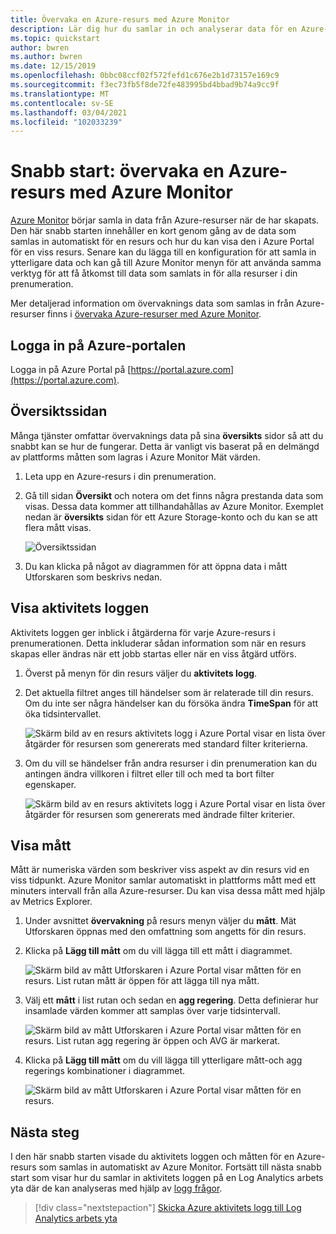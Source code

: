 ```yaml
---
title: Övervaka en Azure-resurs med Azure Monitor
description: Lär dig hur du samlar in och analyserar data för en Azure-resurs i Azure Monitor.
ms.topic: quickstart
author: bwren
ms.author: bwren
ms.date: 12/15/2019
ms.openlocfilehash: 0bbc08ccf02f572fefd1c676e2b1d73157e169c9
ms.sourcegitcommit: f3ec73fb5f8de72fe483995bd4bbad9b74a9cc9f
ms.translationtype: MT
ms.contentlocale: sv-SE
ms.lasthandoff: 03/04/2021
ms.locfileid: "102033239"
---
```

# <a name="quickstart-monitor-an-azure-resource-with-azure-monitor"></a>Snabb start: övervaka en Azure-resurs med Azure Monitor
[Azure Monitor](../overview.md) börjar samla in data från Azure-resurser när de har skapats. Den här snabb starten innehåller en kort genom gång av de data som samlas in automatiskt för en resurs och hur du kan visa den i Azure Portal för en viss resurs. Senare kan du lägga till en konfiguration för att samla in ytterligare data och kan gå till Azure Monitor menyn för att använda samma verktyg för att få åtkomst till data som samlats in för alla resurser i din prenumeration.

Mer detaljerad information om övervaknings data som samlas in från Azure-resurser finns i [övervaka Azure-resurser med Azure Monitor](../essentials/monitor-azure-resource.md).


## <a name="sign-in-to-azure-portal"></a>Logga in på Azure-portalen

Logga in på Azure Portal på [https://portal.azure.com](https://portal.azure.com). 


## <a name="overview-page"></a>Översiktssidan
Många tjänster omfattar övervaknings data på sina **översikts** sidor så att du snabbt kan se hur de fungerar. Detta är vanligt vis baserat på en delmängd av plattforms måtten som lagras i Azure Monitor Mät värden.

1. Leta upp en Azure-resurs i din prenumeration.
2. Gå till sidan **Översikt** och notera om det finns några prestanda data som visas. Dessa data kommer att tillhandahållas av Azure Monitor. Exemplet nedan är **översikts** sidan för ett Azure Storage-konto och du kan se att flera mått visas.

    ![Översiktssidan](media/quick-monitor-azure-resource/overview.png)

3. Du kan klicka på något av diagrammen för att öppna data i mått Utforskaren som beskrivs nedan.

## <a name="view-the-activity-log"></a>Visa aktivitets loggen
Aktivitets loggen ger inblick i åtgärderna för varje Azure-resurs i prenumerationen. Detta inkluderar sådan information som när en resurs skapas eller ändras när ett jobb startas eller när en viss åtgärd utförs.

1. Överst på menyn för din resurs väljer du **aktivitets logg**.
2. Det aktuella filtret anges till händelser som är relaterade till din resurs. Om du inte ser några händelser kan du försöka ändra **TimeSpan** för att öka tidsintervallet.

    ![Skärm bild av en resurs aktivitets logg i Azure Portal visar en lista över åtgärder för resursen som genererats med standard filter kriterierna.](media/quick-monitor-azure-resource/activity-log-resource.png)

4. Om du vill se händelser från andra resurser i din prenumeration kan du antingen ändra villkoren i filtret eller till och med ta bort filter egenskaper.

    ![Skärm bild av en resurs aktivitets logg i Azure Portal visar en lista över åtgärder för resursen som genererats med ändrade filter kriterier.](media/quick-monitor-azure-resource/activity-log-all.png)



## <a name="view-metrics"></a>Visa mått
Mått är numeriska värden som beskriver viss aspekt av din resurs vid en viss tidpunkt. Azure Monitor samlar automatiskt in plattforms mått med ett minuters intervall från alla Azure-resurser. Du kan visa dessa mått med hjälp av Metrics Explorer.

1. Under avsnittet **övervakning** på resurs menyn väljer du **mått**. Mät Utforskaren öppnas med den omfattning som angetts för din resurs.
2. Klicka på **Lägg till mått** om du vill lägga till ett mått i diagrammet.
   
   ![Skärm bild av mått Utforskaren i Azure Portal visar måtten för en resurs. List rutan mått är öppen för att lägga till nya mått.](media/quick-monitor-azure-resource/metrics-explorer-01.png)
   
4. Välj ett **mått** i list rutan och sedan en **agg regering**. Detta definierar hur insamlade värden kommer att samplas över varje tidsintervall.

    ![Skärm bild av mått Utforskaren i Azure Portal visar måtten för en resurs. List rutan agg regering är öppen och AVG är markerat.](media/quick-monitor-azure-resource/metrics-explorer-02.png)

5. Klicka på **Lägg till mått** om du vill lägga till ytterligare mått-och agg regerings kombinationer i diagrammet.

    ![Skärm bild av mått Utforskaren i Azure Portal visar måtten för en resurs.](media/quick-monitor-azure-resource/metrics-explorer-03.png)



## <a name="next-steps"></a>Nästa steg
I den här snabb starten visade du aktivitets loggen och måtten för en Azure-resurs som samlas in automatiskt av Azure Monitor. Fortsätt till nästa snabb start som visar hur du samlar in aktivitets loggen på en Log Analytics arbets yta där de kan analyseras med hjälp av [logg frågor](../logs/log-query-overview.md).

> [!div class="nextstepaction"]
> [Skicka Azure aktivitets logg till Log Analytics arbets yta](./quick-collect-activity-log-portal.md)